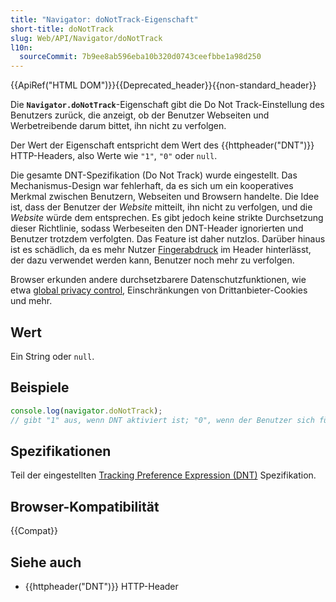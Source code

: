 ```yaml
---
title: "Navigator: doNotTrack-Eigenschaft"
short-title: doNotTrack
slug: Web/API/Navigator/doNotTrack
l10n:
  sourceCommit: 7b9ee8ab596eba10b320d0743ceefbbe1a98d250
---
```


{{ApiRef("HTML DOM")}}{{Deprecated_header}}{{non-standard_header}}

Die **`Navigator.doNotTrack`**-Eigenschaft gibt die Do Not Track-Einstellung des Benutzers zurück, die anzeigt, ob der Benutzer Webseiten und Werbetreibende darum bittet, ihn nicht zu verfolgen.

Der Wert der Eigenschaft entspricht dem Wert des {{httpheader("DNT")}} HTTP-Headers, also Werte wie `"1"`, `"0"` oder `null`.

Die gesamte DNT-Spezifikation (Do Not Track) wurde eingestellt. Das Mechanismus-Design war fehlerhaft, da es sich um ein kooperatives Merkmal zwischen Benutzern, Webseiten und Browsern handelte. Die Idee ist, dass der Benutzer der _Website_ mitteilt, ihn nicht zu verfolgen, und die _Website_ würde dem entsprechen. Es gibt jedoch keine strikte Durchsetzung dieser Richtlinie, sodass Werbeseiten den DNT-Header ignorierten und Benutzer trotzdem verfolgten. Das Feature ist daher nutzlos. Darüber hinaus ist es schädlich, da es mehr Nutzer [Fingerabdruck](/de/docs/Glossary/Fingerprinting) im Header hinterlässt, der dazu verwendet werden kann, Benutzer noch mehr zu verfolgen.

Browser erkunden andere durchsetzbarere Datenschutzfunktionen, wie etwa [global privacy control](/de/docs/Web/API/Navigator/globalPrivacyControl), Einschränkungen von Drittanbieter-Cookies und mehr.

## Wert

Ein String oder `null`.

## Beispiele

```js
console.log(navigator.doNotTrack);
// gibt "1" aus, wenn DNT aktiviert ist; "0", wenn der Benutzer sich für das Tracking entschieden hat; andernfalls null
```

## Spezifikationen

Teil der eingestellten [Tracking Preference Expression (DNT)](https://www.w3.org/TR/tracking-dnt/#dom-navigator-donottrack) Spezifikation.

## Browser-Kompatibilität

{{Compat}}

## Siehe auch

- {{httpheader("DNT")}} HTTP-Header
